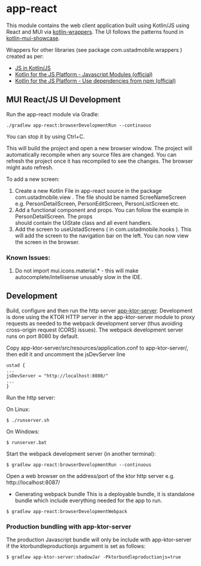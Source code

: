# app-react

This module contains the web client application built using Kotlin/JS using React and MUI
via [kotlin-wrappers](https://github.com/JetBrains/kotlin-wrappers). The UI follows the patterns 
found in [kotlin-mui-showcase](https://github.com/karakum-team/kotlin-mui-showcase).

Wrappers for other libraries (see package com.ustadmobile.wrappers ) created as per: 

* [JS in Kotlin/JS](https://dev.to/mpetuska/js-in-kotlinjs-c4g)
* [Kotlin for the JS Platform - Javascript Modules (official)](https://kotlinlang.org/docs/js-modules.html)
* [Kotlin for the JS Platform - Use dependencies from npm (official)](https://kotlinlang.org/docs/using-packages-from-npm.html)

## MUI React/JS UI Development

Run the app-react module via Gradle:

```
./gradlew app-react:browserDevelopmentRun --continuous 
```
You can stop it by using Ctrl+C.

This will build the project and open a new browser window. The project will automatically recompile
when any source files are changed. You can refresh the project once it has recompiled to see the
changes. The browser might auto refresh.

To add a new screen:

1. Create a new Kotlin File in app-react source in the package com.ustadmobile.view . The file should
be named ScreeNameScreen e.g. PersonDetailScreen, PersonEditScreen, PersonListScreen etc.
2. Add a functional component and props. You can follow the example in PersonDetailScreen. The props  
should contain the UiState class and all event handlers.
3. Add the screen to useUstadScreens ( in com.ustadmobile.hooks ). This will add the screen to the
navigation bar on the left. You can now view the screen in the browser.

### Known Issues:

1. Do not import mui.icons.material.* - this will make autocomplete/intellisense unusably slow in the IDE.

## Development

Build, configure and then run the http server [app-ktor-server](app-ktor-server/README.md).
Development is done using the KTOR HTTP server in
the app-ktor-server module to proxy requests as needed to the webpack development server (thus
avoiding cross-origin request (CORS) issues). The webpack development server runs on port 8080 by
default.

Copy app-ktor-server/src/resources/application.conf to app-ktor-server/, then edit it and uncomment
the jsDevServer line

```
ustad {
...
jsDevServer = "http://localhost:8080/"
...
}
```

Run the http server:

On Linux:
```
$ ./runserver.sh
```
On Windows:
```
$ runserver.bat
```

Start the webpack development server (in another terminal):

```
$ gradlew app-react:browserDevelopmentRun --continuous
```

Open a web browser on the address/port of the ktor http server e.g. http://localhost:8087/


* Generating webpack bundle
This is a deployable bundle, it is standalone bundle which include everything needed for the app to run.
```
$ gradlew app-react:browserDevelopmentWebpack
```

### Production bundling with app-ktor-server

The production Javascript bundle will only be include with app-ktor-server if the ktorbundleproductionjs
argument is set as follows:

```
$ gradlew app-ktor-server:shadowJar -Pktorbundleproductionjs=true
```
